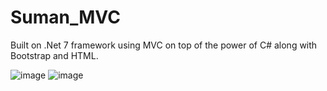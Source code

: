 # Suman_MVC
Built on .Net 7 framework using MVC on top of the power of C# along with Bootstrap and HTML. 


![image](https://github.com/sk394/Suman_MVC/assets/99689849/35fce238-a1e4-40dd-8b15-f741f924152b)
![image](https://github.com/sk394/Suman_MVC/assets/99689849/e3afa0b6-8324-4d77-b9b8-66d06ef741f6)

